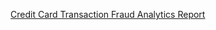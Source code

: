 [Credit Card Transaction Fraud Analytics Report](shreyashreddyk/Credit-Card-Transaction-Fraud-Analytics/blob/main/final_report.pdf)

